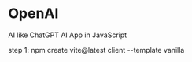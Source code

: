 # OpenAI
AI like ChatGPT AI App in JavaScript

step 1: 
npm create vite@latest client --template vanilla

